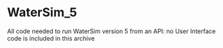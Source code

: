# WaterSim_5
 All code needed to run WaterSim version 5 from an API: no User Interface code is included in this archive
